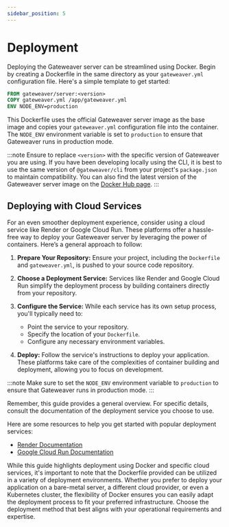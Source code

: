 ```yaml
---
sidebar_position: 5
---
```


# Deployment

Deploying the Gateweaver server can be streamlined using Docker. Begin by creating a Dockerfile in the same directory as your `gateweaver.yml` configuration file. Here's a simple template to get started:

```Dockerfile title="Dockerfile"
FROM gateweaver/server:<version>
COPY gateweaver.yml /app/gateweaver.yml
ENV NODE_ENV=production
```

This Dockerfile uses the official Gateweaver server image as the base image and copies your `gateweaver.yml` configuration file into the container. The `NODE_ENV` environment variable is set to `production` to ensure that Gateweaver runs in production mode.

:::note
Ensure to replace `<version>` with the specific version of Gateweaver you are using. If you have been developing locally using the CLI, it is best to use the same version of `@gateweaver/cli` from your project's `package.json` to maintain compatibility. You can also find the latest version of the Gateweaver server image on the [Docker Hub page](https://hub.docker.com/r/gateweaver/server).
:::

## Deploying with Cloud Services

For an even smoother deployment experience, consider using a cloud service like Render or Google Cloud Run. These platforms offer a hassle-free way to deploy your Gateweaver server by leveraging the power of containers. Here’s a general approach to follow:

1. **Prepare Your Repository:** Ensure your project, including the `Dockerfile` and `gateweaver.yml`, is pushed to your source code repository.

2. **Choose a Deployment Service:** Services like Render and Google Cloud Run simplify the deployment process by building containers directly from your repository.

3. **Configure the Service:** While each service has its own setup process, you'll typically need to:

   - Point the service to your repository.
   - Specify the location of your `Dockerfile`.
   - Configure any necessary environment variables.

4. **Deploy:** Follow the service's instructions to deploy your application. These platforms take care of the complexities of container building and deployment, allowing you to focus on development.

:::note
Make sure to set the `NODE_ENV` environment variable to `production` to ensure that Gateweaver runs in production mode.
:::

Remember, this guide provides a general overview. For specific details, consult the documentation of the deployment service you choose to use.

Here are some resources to help you get started with popular deployment services:

- [Render Documentation](https://docs.render.com/docker#getting-started-with-docker-containers)
- [Google Cloud Run Documentation](https://cloud.google.com/run/docs/continuous-deployment-with-cloud-build)

While this guide highlights deployment using Docker and specific cloud services, it's important to note that the Dockerfile provided can be utilized in a variety of deployment environments. Whether you prefer to deploy your application on a bare-metal server, a different cloud provider, or even a Kubernetes cluster, the flexibility of Docker ensures you can easily adapt the deployment process to fit your preferred infrastructure. Choose the deployment method that best aligns with your operational requirements and expertise.
